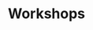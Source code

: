 ---
title: "Workshops"
time: 09:00 - 10:30
type: session
session_type: presentations
weight: 1
talks:
    "Room 1":
        - 94-building-a-search-engine-backend-with-kafka-streams-and-connect
    "Room 2":
        - 101-analyser-forbruket-ditt-med-bankens-api
    "Room 3":
        - 83-the-grand-harbor-tour-of-machine-learning
    "Room 3":
        - 57-rebasing-and-presenting-your-work
    "Room 5":
        - 152-experience-interactive-development
    "Room 6":
        - 155-weaving-web-components-in-a-bundler-free-world
---
